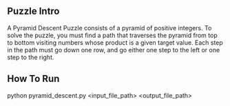 ## Puzzle Intro
A Pyramid Descent Puzzle consists of a pyramid of positive integers. To solve the puzzle, you must find a path that traverses the pyramid from top to bottom visiting numbers whose product is a given target value. Each step in the path must go down one row, and go either one step to the left or one step to the right.

## How To Run
python pyramid_descent.py <input_file_path> <output_file_path>
